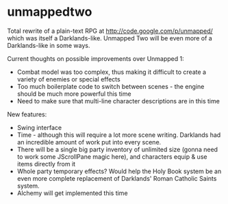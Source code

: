 unmappedtwo
===========

Total rewrite of a plain-text RPG at http://code.google.com/p/unmapped/ which was itself a Darklands-like. Unmapped Two will be even more of a Darklands-like in some ways.

Current thoughts on possible improvements over Unmapped 1:

* Combat model was too complex, thus making it difficult to create a variety of enemies or special effects
* Too much boilerplate code to switch between scenes - the engine should be much more powerful this time
* Need to make sure that multi-line character descriptions are in this time

New features:
* Swing interface
* Time - although this will require a lot more scene writing. Darklands had an incredible amount of work put into every scene.
* There will be a single big party inventory of unlimited size (gonna need to work some JScrollPane magic here), and characters equip & use items directly from it
* Whole party temporary effects? Would help the Holy Book system be an even more complete replacement of Darklands' Roman Catholic Saints system.
* Alchemy will get implemented this time
